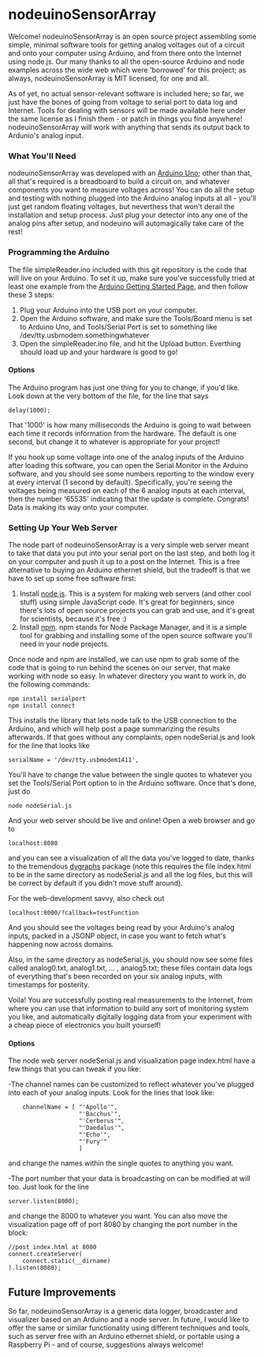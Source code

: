 nodeuinoSensorArray
===================

Welcome!  nodeuinoSensorArray is an open source project assembling some simple, minimal software tools for getting analog voltages out of a circuit and onto your computer using Arduino, and from there onto the Internet using node.js.  Our many thanks to all the open-source Arduino and node examples across the wide web which were 'borrowed' for this project; as always, nodeuinoSensorArray is MIT licensed, for one and all.

As of yet, no actual sensor-relevant software is included here; so far, we just have the bones of going from voltage to serial port to data log and Internet.  Tools for dealing with sensors will be made available here under the same license as I finish them - or patch in things you find anywhere!  nodeuinoSensorArray will work with anything that sends its output back to Ardunio's analog input.

### What You'll Need

nodeuinoSensorArray was developed with an [Arduino Uno](http://arduino.cc/); other than that, all that's required is a breadboard to build a circuit on, and whatever components you want to measure voltages across!  You can do all the setup and testing with nothing plugged into the Arduino analog inputs at all - you'll just get random floating voltages, but neverthess that won't derail the installation and setup process.  Just plug your detector into any one of the analog pins after setup, and nodeuino will automagically take care of the rest!

### Programming the Arduino

The file simpleReader.ino included with this git repository is the code that will live on your Arduino.  To set it up, make sure you've successfully tried at least one example from the [Arduino Getting Started Page](http://arduino.cc/en/Guide/HomePage), and then follow these 3 steps:

1.  Plug your Arduino into the USB port on your computer.
2.  Open the Arduino software, and make sure the Tools/Board menu is set to Arduino Uno, and Tools/Serial Port is set to something like /dev/tty.usbmodem.somethingwhatever
3.  Open the simpleReader.ino file, and hit the Upload button.  Everthing should load up and your hardware is good to go!


#### Options
The Arduino program has just one thing for you to change, if you'd like.  Look down at the very bottom of the file, for the line that says 
    
    delay(1000);
    
That '1000' is how many milliseconds the Arduino is going to wait between each time it records information from the hardware.  The default is one second, but change it to whatever is appropriate for your project!


If you hook up some voltage into one of the analog inputs of the Arduino after loading this software, you can open the Serial Monitor in the Arduino software, and you should see some numbers reporting to the window every at every interval (1 second by default).  Specifically, you're seeing the voltages being measured on each of the 6 analog inputs at each interval, then the number '65535' indicating that the update is complete.  Congrats!  Data is making its way onto your computer.

### Setting Up Your Web Server

The node part of nodeuinoSensorArray is a very simple web server meant to take that data you put into your serial port on the last step, and both log it on your computer and push it up to a post on the Internet.  This is a free alternative to buying an Arduino ethernet shield, but the tradeoff is that we have to set up some free software first:

1.  Install [node.js](http://nodejs.org/).  This is a system for making web servers (and other cool stuff) using simple JavaScript code.  It's great for beginners, since there's lots of open source projects you can grab and use, and it's great for scientists, because it's free :)
2.  Install [npm](https://npmjs.org/).  npm stands for Node Package Manager, and it is a simple tool for grabbing and installing some of the open source software you'll need in your node projects.

Once node and npm are installed, we can use npm to grab some of the code that is going to run behind the scenes on our server, that make working with node so easy.  In whatever directory you want to work in, do the following commands:

    npm install serialport
    npm install connect

This installs the library that lets node talk to the USB connection to the Arduino, and which will help post a page summarizing the results afterwards.  If that goes without any complaints, open nodeSerial.js and look for the line that looks like

    serialName = '/dev/tty.usbmodem1411',

You'll have to change the value between the single quotes to whatever you set the Tools/Serial Port option to in the Arduino software.  Once that's done, just do

    node nodeSerial.js
    
And your web server should be live and online!  Open a web browser and go to 

    localhost:8080
    
and you can see a visualization of all the data you've logged to date, thanks to the tremendous [dygraphs](http://dygraphs.com/) package (note this requires the file index.html to be in the same directory as nodeSerial.js and all the log files, but this will be correct by default if you didn't move stuff around).

For the web-development savvy, also check out

    localhost:8000/?callback=testFunction
    
And you should see the voltages being read by your Arduino's analog inputs, packed in a JSONP object, in case you want to fetch what's happening now across domains.

Also, in the same directory as nodeSerial.js, you should now see some files called analog0.txt, analog1.txt, ... , analog5.txt; these files contain data logs of everything that's been recorded on your six analog inputs, with timestamps for posterity.

Voila!  You are successfully posting real measurements to the Internet, from where you can use that information to build any sort of monitoring system you like, and automatically digitally logging data from your experiment with a cheap piece of electronics you built yourself!

#### Options

The node web server nodeSerial.js  and visualization page index.html have a few things that you can tweak if you like:

-The channel names can be customized to reflect whatever you've plugged into each of your analog inputs.  Look for the lines that look like:

        channelName = [ "'Apollo'",
                        "'Bacchus'",
                        "'Cerberus'",
                        "'Daedalus'",
                        "'Echo'",
                        "'Fury'"
                        ]

and change the names within the single quotes to anything you want.

-The port number that your data is broadcasting on can be modified at will too.  Just look for the line

    server.listen(8000);
    
and change the 8000 to whatever you want.  You can also move the visualization page off of port 8080 by changing the port number in the block:

    //post index.html at 8080
    connect.createServer(
        connect.static(__dirname)
    ).listen(8080);

## Future Improvements

So far, nodeuinoSensorArray is a generic data logger, broadcaster and visualizer based on an Arduino and a node server.  In future, I would like to offer the same or similar functionality using different techniques and tools, such as server free with an Arduino ethernet shield, or portable using a Raspberry Pi - and of course, suggestions always welcome!
